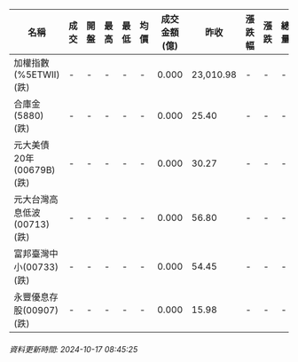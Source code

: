 | 名稱 | 成交 | 開盤 | 最高 | 最低 | 均價 | 成交金額(億) | 昨收 | 漲跌幅 | 漲跌 | 總量 | 昨量 | 振幅 |
| -------- | -------- | -------- | -------- |-------- | -------- | -------- |-------- |-------- |-------- | -------- | -------- |-------- |
|加權指數(%5ETWII) (跌)|-|-|-|-|-|0.000|23,010.98|-|-|-|-|0.00%|
|合庫金(5880) (跌)|-|-|-|-|-|0.000|25.40|-|-|-|-|0.00%|
|元大美債20年(00679B) (跌)|-|-|-|-|-|0.000|30.27|-|-|-|-|0.00%|
|元大台灣高息低波(00713) (跌)|-|-|-|-|-|0.000|56.80|-|-|-|-|0.00%|
|富邦臺灣中小(00733) (跌)|-|-|-|-|-|0.000|54.45|-|-|-|-|0.00%|
|永豐優息存股(00907) (跌)|-|-|-|-|-|0.000|15.98|-|-|-|-|0.00%|
###### 資料更新時間: 2024-10-17 08:45:25